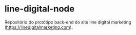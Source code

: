 # line-digital-node
Repositório do protótipo back-end do site line digital marketing (https://linedigitalmarketing.com).
